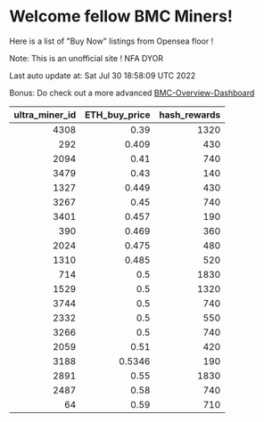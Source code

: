 # Welcome fellow BMC Miners!
Here is a list of "Buy Now" listings from Opensea floor !

Note: This is an unofficial site ! NFA DYOR

Last auto update at: Sat Jul 30 18:58:09 UTC 2022

Bonus: Do check out a more advanced [BMC-Overview-Dashboard](https://dune.com/defifunk/BMC-Overview-Dashboard)


|   ultra_miner_id |   ETH_buy_price |   hash_rewards |
|-----------------:|----------------:|---------------:|
|             4308 |          0.39   |           1320 |
|              292 |          0.409  |            430 |
|             2094 |          0.41   |            740 |
|             3479 |          0.43   |            140 |
|             1327 |          0.449  |            430 |
|             3267 |          0.45   |            740 |
|             3401 |          0.457  |            190 |
|              390 |          0.469  |            360 |
|             2024 |          0.475  |            480 |
|             1310 |          0.485  |            520 |
|              714 |          0.5    |           1830 |
|             1529 |          0.5    |           1320 |
|             3744 |          0.5    |            740 |
|             2332 |          0.5    |            550 |
|             3266 |          0.5    |            740 |
|             2059 |          0.51   |            420 |
|             3188 |          0.5346 |            190 |
|             2891 |          0.55   |           1830 |
|             2487 |          0.58   |            740 |
|               64 |          0.59   |            710 |